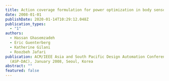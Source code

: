 ```yaml
---
title: Action coverage formulation for power optimization in body sensor networks
date: 2008-01-01
publishDate: 2020-01-14T10:29:12.048Z
publication_types:
  - "1"
authors:
  - Hassan Ghasemzadeh
  - Eric Guenterberg
  - Katherine Gilani
  - Roozbeh Jafari
publication: ACM/IEEE Asia and South Pacific Design Automation Conference
  (ASP-DAC), January 2008, Seoul, Korea
abstract: ""
featured: false
---
```

